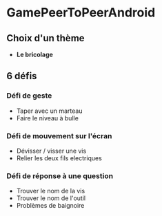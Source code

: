 # GamePeerToPeerAndroid
## Choix d'un thème
- **Le bricolage**
## 6 défis
### Défi de geste
- Taper avec un marteau
- Faire le niveau à bulle
### Défi de mouvement sur l'écran
- Dévisser / visser une vis
- Relier les deux fils electriques
### Défi de réponse à une question
- Trouver le nom de la vis
- Trouver le nom de l'outil
- Problèmes de baignoire
